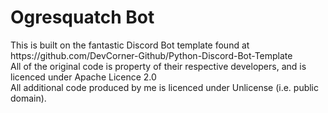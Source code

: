 <h1>Ogresquatch Bot</h1>
This is built on the fantastic Discord Bot template found at https://github.com/DevCorner-Github/Python-Discord-Bot-Template</br>
All of the original code is property of their respective developers, and is licenced under Apache Licence 2.0<br>
All additional code produced by me is licenced under Unlicense (i.e. public domain).

